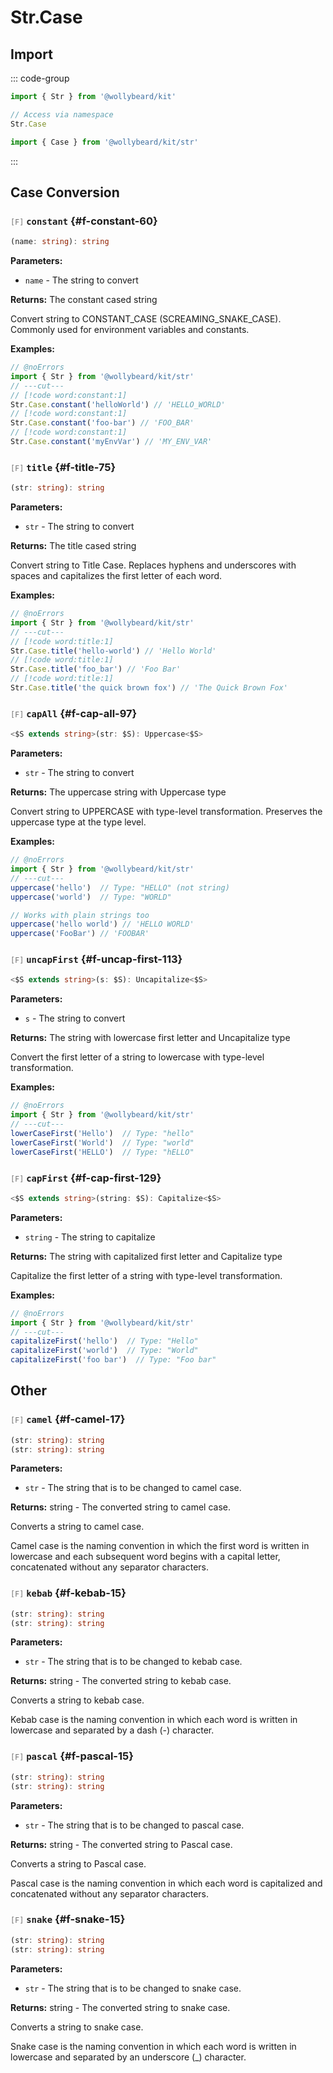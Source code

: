 # Str.Case

## Import

::: code-group

```typescript [Namespace]
import { Str } from '@wollybeard/kit'

// Access via namespace
Str.Case
```

```typescript [Barrel]
import { Case } from '@wollybeard/kit/str'
```

:::

## Case Conversion

### <span style="opacity: 0.6; font-weight: normal; font-size: 0.85em;">`[F]`</span> `constant`<SourceLink inline href="https://github.com/jasonkuhrt/kit/blob/main/./src/domains/str/case/case.ts#L60" /> {#f-constant-60}

```typescript
(name: string): string
```

**Parameters:**

- `name` - The string to convert

**Returns:** The constant cased string

Convert string to CONSTANT_CASE (SCREAMING_SNAKE_CASE). Commonly used for environment variables and constants.

**Examples:**

```typescript twoslash
// @noErrors
import { Str } from '@wollybeard/kit/str'
// ---cut---
// [!code word:constant:1]
Str.Case.constant('helloWorld') // 'HELLO_WORLD'
// [!code word:constant:1]
Str.Case.constant('foo-bar') // 'FOO_BAR'
// [!code word:constant:1]
Str.Case.constant('myEnvVar') // 'MY_ENV_VAR'
```

### <span style="opacity: 0.6; font-weight: normal; font-size: 0.85em;">`[F]`</span> `title`<SourceLink inline href="https://github.com/jasonkuhrt/kit/blob/main/./src/domains/str/case/case.ts#L75" /> {#f-title-75}

```typescript
(str: string): string
```

**Parameters:**

- `str` - The string to convert

**Returns:** The title cased string

Convert string to Title Case. Replaces hyphens and underscores with spaces and capitalizes the first letter of each word.

**Examples:**

```typescript twoslash
// @noErrors
import { Str } from '@wollybeard/kit/str'
// ---cut---
// [!code word:title:1]
Str.Case.title('hello-world') // 'Hello World'
// [!code word:title:1]
Str.Case.title('foo_bar') // 'Foo Bar'
// [!code word:title:1]
Str.Case.title('the quick brown fox') // 'The Quick Brown Fox'
```

### <span style="opacity: 0.6; font-weight: normal; font-size: 0.85em;">`[F]`</span> `capAll`<SourceLink inline href="https://github.com/jasonkuhrt/kit/blob/main/./src/domains/str/case/case.ts#L97" /> {#f-cap-all-97}

```typescript
<$S extends string>(str: $S): Uppercase<$S>
```

**Parameters:**

- `str` - The string to convert

**Returns:** The uppercase string with Uppercase type

Convert string to UPPERCASE with type-level transformation. Preserves the uppercase type at the type level.

**Examples:**

```typescript twoslash
// @noErrors
import { Str } from '@wollybeard/kit/str'
// ---cut---
uppercase('hello')  // Type: "HELLO" (not string)
uppercase('world')  // Type: "WORLD"

// Works with plain strings too
uppercase('hello world') // 'HELLO WORLD'
uppercase('FooBar') // 'FOOBAR'
```

### <span style="opacity: 0.6; font-weight: normal; font-size: 0.85em;">`[F]`</span> `uncapFirst`<SourceLink inline href="https://github.com/jasonkuhrt/kit/blob/main/./src/domains/str/case/case.ts#L113" /> {#f-uncap-first-113}

```typescript
<$S extends string>(s: $S): Uncapitalize<$S>
```

**Parameters:**

- `s` - The string to convert

**Returns:** The string with lowercase first letter and Uncapitalize type

Convert the first letter of a string to lowercase with type-level transformation.

**Examples:**

```typescript twoslash
// @noErrors
import { Str } from '@wollybeard/kit/str'
// ---cut---
lowerCaseFirst('Hello')  // Type: "hello"
lowerCaseFirst('World')  // Type: "world"
lowerCaseFirst('HELLO')  // Type: "hELLO"
```

### <span style="opacity: 0.6; font-weight: normal; font-size: 0.85em;">`[F]`</span> `capFirst`<SourceLink inline href="https://github.com/jasonkuhrt/kit/blob/main/./src/domains/str/case/case.ts#L129" /> {#f-cap-first-129}

```typescript
<$S extends string>(string: $S): Capitalize<$S>
```

**Parameters:**

- `string` - The string to capitalize

**Returns:** The string with capitalized first letter and Capitalize type

Capitalize the first letter of a string with type-level transformation.

**Examples:**

```typescript twoslash
// @noErrors
import { Str } from '@wollybeard/kit/str'
// ---cut---
capitalizeFirst('hello')  // Type: "Hello"
capitalizeFirst('world')  // Type: "World"
capitalizeFirst('foo bar')  // Type: "Foo bar"
```

## Other

### <span style="opacity: 0.6; font-weight: normal; font-size: 0.85em;">`[F]`</span> `camel`<SourceLink inline href="https://github.com/jasonkuhrt/kit/blob/main/./node_modules/.pnpm/es-toolkit@1.39.10/node_modules/es-toolkit/dist/string/camelCase.d.ts#L17" /> {#f-camel-17}

```typescript
(str: string): string
(str: string): string
```

**Parameters:**

- `str` - The string that is to be changed to camel case.

**Returns:** string - The converted string to camel case.

Converts a string to camel case.

Camel case is the naming convention in which the first word is written in lowercase and each subsequent word begins with a capital letter, concatenated without any separator characters.

### <span style="opacity: 0.6; font-weight: normal; font-size: 0.85em;">`[F]`</span> `kebab`<SourceLink inline href="https://github.com/jasonkuhrt/kit/blob/main/./node_modules/.pnpm/es-toolkit@1.39.10/node_modules/es-toolkit/dist/string/kebabCase.d.ts#L15" /> {#f-kebab-15}

```typescript
(str: string): string
(str: string): string
```

**Parameters:**

- `str` - The string that is to be changed to kebab case.

**Returns:** string - The converted string to kebab case.

Converts a string to kebab case.

Kebab case is the naming convention in which each word is written in lowercase and separated by a dash (-) character.

### <span style="opacity: 0.6; font-weight: normal; font-size: 0.85em;">`[F]`</span> `pascal`<SourceLink inline href="https://github.com/jasonkuhrt/kit/blob/main/./node_modules/.pnpm/es-toolkit@1.39.10/node_modules/es-toolkit/dist/string/pascalCase.d.ts#L15" /> {#f-pascal-15}

```typescript
(str: string): string
(str: string): string
```

**Parameters:**

- `str` - The string that is to be changed to pascal case.

**Returns:** string - The converted string to Pascal case.

Converts a string to Pascal case.

Pascal case is the naming convention in which each word is capitalized and concatenated without any separator characters.

### <span style="opacity: 0.6; font-weight: normal; font-size: 0.85em;">`[F]`</span> `snake`<SourceLink inline href="https://github.com/jasonkuhrt/kit/blob/main/./node_modules/.pnpm/es-toolkit@1.39.10/node_modules/es-toolkit/dist/string/snakeCase.d.ts#L15" /> {#f-snake-15}

```typescript
(str: string): string
(str: string): string
```

**Parameters:**

- `str` - The string that is to be changed to snake case.

**Returns:** string - The converted string to snake case.

Converts a string to snake case.

Snake case is the naming convention in which each word is written in lowercase and separated by an underscore (_) character.

